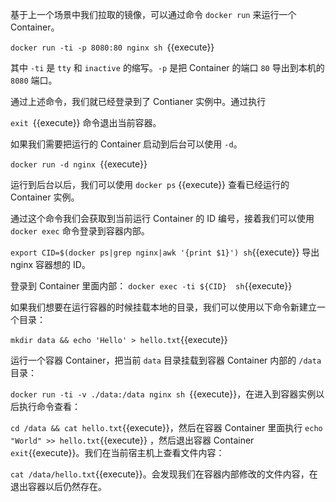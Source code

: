 基于上一个场景中我们拉取的镜像，可以通过命令 `docker run` 来运行一个 Container。

`docker run -ti -p 8080:80 nginx sh `{{execute}}

其中 `-ti` 是 `tty` 和 `inactive` 的缩写。`-p` 是把 Container 的端口 `80` 导出到本机的 `8080` 端口。

通过上述命令，我们就已经登录到了 Contianer 实例中。通过执行

`exit `{{execute}} 命令退出当前容器。

如果我们需要把运行的 Container 启动到后台可以使用 `-d`。

`docker run -d nginx `{{execute}}

运行到后台以后，我们可以使用 `docker ps` {{execute}} 查看已经运行的 Container 实例。

通过这个命令我们会获取到当前运行 Container 的 ID 编号，接着我们可以使用 `docker exec` 命令登录到容器内部。

`export CID=$(docker ps|grep nginx|awk '{print $1}') sh`{{execute}} 导出 nginx 容器想的 ID。

登录到 Container 里面内部：
`docker exec -ti ${CID}  sh`{{execute}}

如果我们想要在运行容器的时候挂载本地的目录，我们可以使用以下命令新建立一个目录：

`mkdir data && echo 'Hello' > hello.txt`{{execute}}  

运行一个容器 Container，把当前 `data` 目录挂载到容器 Container 内部的 `/data` 目录：

`docker run -ti -v ./data:/data nginx sh `{{execute}}，在进入到容器实例以后执行命令查看：

`cd /data && cat hello.txt`{{execute}}，然后在容器 Container 里面执行 `echo "World" >> hello.txt`{{execute}} ，然后退出容器 Container `exit`{{execute}}。我们在当前宿主机上查看文件内容：

`cat /data/hello.txt`{{execute}}。会发现我们在容器内部修改的文件内容，在退出容器以后仍然存在。









